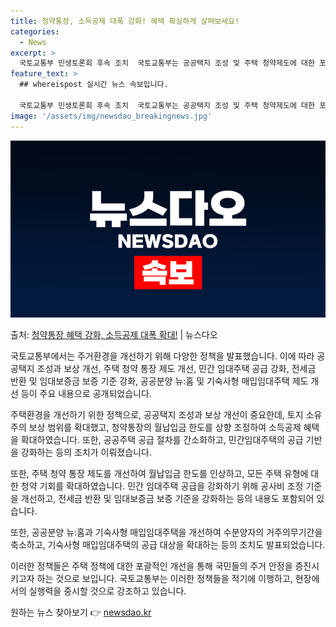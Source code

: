 ```yaml
---
title: 청약통장, 소득공제 대폭 강화! 혜택 확실하게 살펴보세요!
categories:
  - News
excerpt: >
  국토교통부 민생토론회 후속 조치  국토교통부는 공공택지 조성 및 주택 청약제도에 대한 포괄적인 규제 개선을 …
feature_text: >
  ## whereispost 실시간 뉴스 속보입니다.

  국토교통부 민생토론회 후속 조치  국토교통부는 공공택지 조성 및 주택 청약제도에 대한 포괄적인 규제 개선을 …
image: '/assets/img/newsdao_breakingnews.jpg'
---
```


![뉴스다오 속보](/assets/img/newsdao_breakingnews.jpg)

<p>출처: <a href="https://newsdao.kr/4218" rel="dofollow">청약통장 혜택 강화, 소득공제 대폭 확대!</a> | 뉴스다오</p>

국토교통부에서는 주거환경을 개선하기 위해 다양한 정책을 발표했습니다. 이에 따라 공공택지 조성과 보상 개선, 주택 청약 통장 제도 개선, 민간 임대주택 공급 강화, 전세금 반환 및 임대보증금 보증 기준 강화, 공공분양 뉴:홈 및 기숙사형 매입임대주택 제도 개선 등이 주요 내용으로 공개되었습니다.

주택환경을 개선하기 위한 정책으로, 공공택지 조성과 보상 개선이 중요한데, 토지 소유주의 보상 범위를 확대했고, 청약통장의 월납입금 한도를 상향 조정하여 소득공제 혜택을 확대하였습니다. 또한, 공공주택 공급 절차를 간소화하고, 민간임대주택의 공급 기반을 강화하는 등의 조치가 이뤄졌습니다.

또한, 주택 청약 통장 제도를 개선하여 월납입금 한도를 인상하고, 모든 주택 유형에 대한 청약 기회를 확대하였습니다. 민간 임대주택 공급을 강화하기 위해 공사비 조정 기준을 개선하고, 전세금 반환 및 임대보증금 보증 기준을 강화하는 등의 내용도 포함되어 있습니다.

또한, 공공분양 뉴:홈과 기숙사형 매입임대주택을 개선하여 수분양자의 거주의무기간을 축소하고, 기숙사형 매입임대주택의 공급 대상을 확대하는 등의 조치도 발표되었습니다.

이러한 정책들은 주택 정책에 대한 포괄적인 개선을 통해 국민들의 주거 안정을 증진시키고자 하는 것으로 보입니다. 국토교통부는 이러한 정책들을 적기에 이행하고, 현장에서의 실행력을 중시할 것으로 강조하고 있습니다. 

원하는 뉴스 찾아보기 👉 <a href="https://newsdao.kr" rel="dofollow">newsdao.kr</a>



